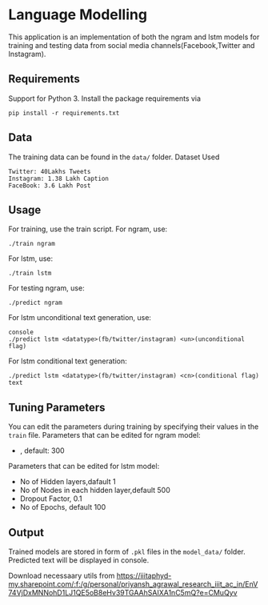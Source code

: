 # Language Modelling

This application is an implementation of both the ngram and lstm models for training and testing data from social media channels(Facebook,Twitter and Instagram).
 

## Requirements

Support for Python 3. Install the package requirements via
```console
pip install -r requirements.txt
```  
 
## Data
 
The training data can be found in the ```data/``` folder.
Dataset Used
```
Twitter: 40Lakhs Tweets
Instagram: 1.38 Lakh Caption
FaceBook: 3.6 Lakh Post
``` 
 
 
## Usage

For training, use the train script.
For ngram, use:
```console
./train ngram
```

For lstm, use:
```console
./train lstm
```

For testing ngram, use:
```console
./predict ngram
```

For lstm unconditional text generation, use:
```
console
./predict lstm <datatype>(fb/twitter/instagram) <un>(unconditional flag)
```
For lstm conditional text generation:
``` console
./predict lstm <datatype>(fb/twitter/instagram) <cn>(conditional flag) text
```

## Tuning Parameters
You can edit the parameters during training by specifying their values in the ```train``` file.
Parameters that can be edited for ngram model:
- , default: 300

Parameters that can be edited for lstm model:
- No of Hidden layers,dafault 1
- No of Nodes in each hidden layer,default 500
- Dropout Factor, 0.1
- No of Epochs, default 100
 

## Output
Trained models are stored in form of ```.pkl``` files in the ```model_data/``` folder.
Predicted text will be displayed in console.         

Download necessaary utils from https://iiitaphyd-my.sharepoint.com/:f:/g/personal/priyansh_agrawal_research_iiit_ac_in/EnV74VjDxMNNohD1LJ1QE5oB8eHv39TGAAhSAIXA1nC5mQ?e=CMuQyv

